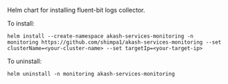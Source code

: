 Helm chart for installing fluent-bit logs collector.

To install:

```
helm install --create-namespace akash-services-monitoring -n monitoring https://github.com/shimpa1/akash-services-monitoring --set clusterName=<your-cluster-name> --set targetIp=<your-target-ip>
```

To uninstall:

```
helm uninstall -n monitoring akash-services-monitoring
```
